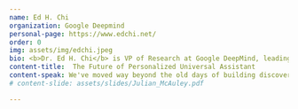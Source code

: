 ```yaml
---
name: Ed H. Chi
organization: Google Deepmind
personal-page: https://www.edchi.net/
order: 0
img: assets/img/edchi.jpeg
bio: <b>Dr. Ed H. Chi</b> is VP of Research at Google DeepMind, leading machine learning research teams working on large language models (from LaMDA leading to launching Bard/Gemini), and universal assistant agents. With 39 patents and ~200 research articles, he is also known for research on user behavior in web and social media.  As the Research Platform Lead, he helped launched Bard/Gemini, a conversational chatbot experiment.  His research also delivered significant improvements for YouTube, News, Ads, Google Play Store at Google with >950 product landings and ~$10.4B in annual revenue since 2013. 
content-title:  The Future of Personalized Universal Assistant
content-speak: We've moved way beyond the old days of building discovery, recommendation, decision support, and other AI tools using traditional ML and pattern recognition techniques.  The future of universal personal assistance for discovery and learning is upon us.  How will multimodality image, video, and audio understanding, and reasoning abilities of large foundation models change how we build these systems?  I will shed some initial light on this topic by discussing 3 trends: First, the move to a single multimodal large model with reasoning abilities; Second, the fundamental research on personalization and user alignment; Third, the combination of System 1 and System 2 cognitive abilities into a single universal assistant.
# content-slide: assets/slides/Julian_McAuley.pdf

---
```

